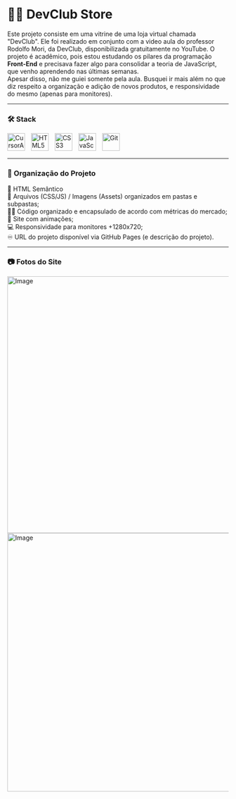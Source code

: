 # 🧑‍💻​ DevClub Store
Este projeto consiste em uma vitrine de uma loja virtual chamada "DevClub". Ele foi realizado em conjunto com a video aula do
professor Rodolfo Mori, da DevClub, disponibilizada gratuitamente no YouTube.
O projeto é acadêmico, pois estou estudando os pilares da programação <b>Front-End</b> e precisava fazer algo para consolidar a teoria de JavaScript, que venho aprendendo
nas últimas semanas.
<br>
Apesar disso, não me guiei somente pela aula. Busquei ir mais além no que diz respeito a organização e adição de novos produtos, e responsividade do mesmo
(apenas para monitores).

<hr>

### 🛠️​ Stack
<div>
  <img src="https://static.cdnlogo.com/logos/c/23/cursor.svg" width="40" alt="CursorAI" style="margin-right: 10px;" />
  <img src="https://cdn.jsdelivr.net/gh/devicons/devicon/icons/html5/html5-original.svg" width="40" alt="HTML5" style="margin-right: 10px;" />
  <img src="https://cdn.jsdelivr.net/gh/devicons/devicon/icons/css3/css3-original.svg" width="40" alt="CSS3" style="margin-right: 10px;" />
  <img src="https://cdn.jsdelivr.net/gh/devicons/devicon/icons/javascript/javascript-original.svg" width="40" alt="JavaScript" style="margin-right: 10px;" />
  <img src="https://cdn.jsdelivr.net/gh/devicons/devicon/icons/git/git-original.svg" width="40" alt="Git" style="margin-right: 10px;" />
</div>

<hr>

### 📁 Organização do Projeto
📰​ HTML Semântico<br>
📂 Arquivos (CSS/JS) / Imagens (Assets) organizados em pastas e subpastas;<br>
🧑‍💻 Código organizado e encapsulado de acordo com métricas do mercado;<br>
💫​ Site com animações;<br>
​💻​ Responsividade para monitores +1280x720;<br>
♾️ URL do projeto disponível via GitHub Pages (e descrição do projeto).

<hr>

### 📷​ Fotos do Site
<img width="1319" height="583" alt="Image" src="https://github.com/user-attachments/assets/901cceec-b652-4fab-b70d-70c594446c2a" />
<img width="1313" height="587" alt="Image" src="https://github.com/user-attachments/assets/37dff6bb-27b0-4d5d-94a4-483876688245" />
